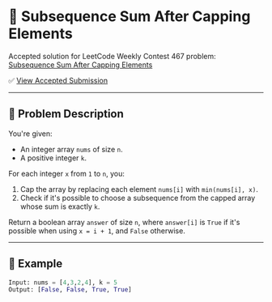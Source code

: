 # 🎯 Subsequence Sum After Capping Elements

Accepted solution for LeetCode Weekly Contest 467 problem:  
[Subsequence Sum After Capping Elements](https://leetcode.com/contest/weekly-contest-467/problems/subsequence-sum-after-capping-elements/description/)

✅ [View Accepted Submission](https://leetcode.com/contest/weekly-contest-467/problems/subsequence-sum-after-capping-elements/submissions/1776018059/)

---

## 📘 Problem Description

You're given:
- An integer array `nums` of size `n`.
- A positive integer `k`.

For each integer `x` from `1` to `n`, you:
1. Cap the array by replacing each element `nums[i]` with `min(nums[i], x)`.
2. Check if it's possible to choose a subsequence from the capped array whose sum is exactly `k`.

Return a boolean array `answer` of size `n`, where `answer[i]` is `True` if it's possible when using `x = i + 1`, and `False` otherwise.

---

## 🧪 Example

```python
Input: nums = [4,3,2,4], k = 5
Output: [False, False, True, True]
